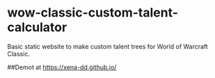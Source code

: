# wow-classic-custom-talent-calculator
Basic static website to make custom talent trees for World of Warcraft Classic.

##Demot at https://xena-dd.github.io/
